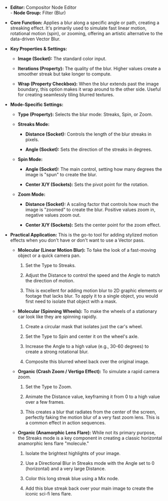 - **Editor:** Compositor Node Editor  
- **Node Group:** Filter (Blur)
    
- **Core Function:** Applies a blur along a specific angle or path, creating a streaking effect. It's primarily used to simulate fast linear motion, rotational motion (spin), or zooming, offering an artistic alternative to the data-driven Vector Blur.
    
- **Key Properties & Settings:**
    
    - **Image (Socket):** The standard color input.
        
    - **Iterations (Property):** The quality of the blur. Higher values create a smoother streak but take longer to compute.
        
    - **Wrap (Property Checkbox):** When the blur extends past the image boundary, this option makes it wrap around to the other side. Useful for creating seamlessly tiling blurred textures.
        
- **Mode-Specific Settings:**
    
    - **Type (Property):** Selects the blur mode: Streaks, Spin, or Zoom.
        
    - **Streaks Mode:**
        
        - **Distance (Socket):** Controls the length of the blur streaks in pixels.
            
        - **Angle (Socket):** Sets the direction of the streaks in degrees.
            
    - **Spin Mode:**
        
        - **Angle (Socket):** The main control, setting how many degrees the image is "spun" to create the blur.
            
        - **Center X/Y (Sockets):** Sets the pivot point for the rotation.
            
    - **Zoom Mode:**
        
        - **Distance (Socket):** A scaling factor that controls how much the image is "zoomed" to create the blur. Positive values zoom in, negative values zoom out.
            
        - **Center X/Y (Sockets):** Sets the center point for the zoom effect.
            
- **Practical Application:** This is the go-to tool for adding stylized motion effects when you don't have or don't want to use a Vector pass.
    
    - **Molecular (Linear Motion Blur):** To fake the look of a fast-moving object or a quick camera pan.
        
        1. Set the Type to Streaks.
            
        2. Adjust the Distance to control the speed and the Angle to match the direction of motion.
            
        3. This is excellent for adding motion blur to 2D graphic elements or footage that lacks blur. To apply it to a single object, you would first need to isolate that object with a mask.
            
    - **Molecular (Spinning Wheels):** To make the wheels of a stationary car look like they are spinning rapidly.
        
        1. Create a circular mask that isolates just the car's wheel.
            
        2. Set the Type to Spin and center it on the wheel's axle.
            
        3. Increase the Angle to a high value (e.g., 30-60 degrees) to create a strong rotational blur.
            
        4. Composite this blurred wheel back over the original image.
            
    - **Organic (Crash Zoom / Vertigo Effect):** To simulate a rapid camera zoom.
        
        1. Set the Type to Zoom.
            
        2. Animate the Distance value, keyframing it from 0 to a high value over a few frames.
            
        3. This creates a blur that radiates from the center of the screen, perfectly faking the motion blur of a very fast zoom lens. This is a common effect in action sequences.
            
    - **Organic (Anamorphic Lens Flare):** While not its primary purpose, the Streaks mode is a key component in creating a classic horizontal anamorphic lens flare "molecule."
        
        1. Isolate the brightest highlights of your image.
            
        2. Use a Directional Blur in Streaks mode with the Angle set to 0 (horizontal) and a very large Distance.
            
        3. Color this long streak blue using a Mix node.
            
        4. Add this blue streak back over your main image to create the iconic sci-fi lens flare.